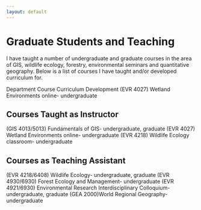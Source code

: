 ```yaml
---
layout: default
---
```

# Graduate Students and Teaching

I have taught a number of undergraduate  and graduate courses in the area of GIS, wildlife ecology, forestry, environmental seminars and quantitative geography. Below is a list of courses I have taught and/or developed curriculum for.

Department Course Curriculum Development
(EVR 4027) Wetland Environments online- undergraduate

## Courses Taught as Instructor

(GIS 4013/5013) Fundamentals of GIS- undergraduate, graduate
(EVR 4027) Wetland Environments online- undergraduate
(EVR 4218) Wildlife Ecology classroom- undergraduate

## Courses as Teaching Assistant
(EVR 4218/6408) Wildlife Ecology- undergraduate, graduate
(EVR 4930/6930) Forest Ecology and Management- undergraduate
(EVR 4921/6930) Environmental Research Interdisciplinary Colloquium- undergraduate, graduate
(GEA 2000)World Regional Geography- undergraduate

